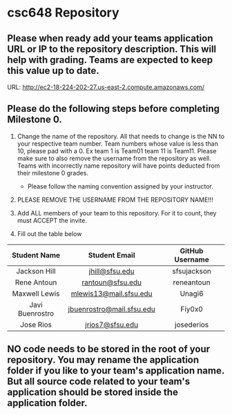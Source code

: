 # csc648 Repository

## Please when ready add your teams application URL or IP to the repository description. This will help with grading. Teams are expected to keep this value up to date.
URL: http://ec2-18-224-202-27.us-east-2.compute.amazonaws.com/

## Please do the following steps before completing Milestone 0.
1. Change the name of the repository. All that needs to change is the NN to your respective team number. Team numbers whose value is less than 10, please pad with a 0. Ex team 1 is Team01 team 11 is Team11. Please make sure to also remove the username from the repository as well. Teams with incorrectly name repository will have points deducted from their milestone 0 grades.
      - Please follow the naming convention assigned by your instructor.

1. PLEASE REMOVE THE USERNAME FROM THE REPOSITORY NAME!!!

2. Add ALL members of your team to this repository. For it to count, they must ACCEPT the invite.

3. Fill out the table below


| Student Name | Student Email | GitHub Username |
|    :---:     |     :---:     |     :---:       |
| Jackson Hill | jhill@sfsu.edu|   sfsujackson   |
| Rene Antoun  |rantoun@sfsu.edu|  reneantoun    |
| Maxwell Lewis    |   mlewis13@mail.sfsu.edu            |  Unagi6               |
|Javi Buenrostro|jbuenrostro@mail.sfsu.edu|Fiy0x0|
| Jose Rios      |jrios7@sfsu.edu               |       josederios          |

## NO code needs to be stored in the root of your repository. You may rename the application folder if you like to your team's application name. But all source code related to your team's application should be stored inside the application folder.

